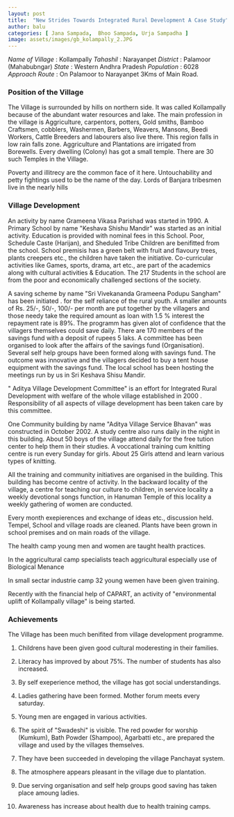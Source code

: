 ```yaml
---
layout: post
title:  "New Strides Towards Integrated Rural Development A Case Study"
author: balu
categories: [ Jana Sampada,  Bhoo Sampada, Urja Sampadha ]
image: assets/images/gb_kolampally_2.JPG
---
```


*Name of Village* : Kollampally
*Tahashil* : Narayanpet
*District* : Palamoor (Mahabubngar)
*State* : Western Andhra Pradesh
*Population* : 6028
*Approach Route* : On Palamoor to Narayanpet 3Kms of Main Road.


### Position of the Village

The Village is surrounded by hills on northern side. It was called Kollampally because of the abundant water resources and lake. The main profession in the village is Aggriculture, carpentors, potters, Gold smiths, Bamboo Craftsmen, cobblers, Washermen, Barbers, Weavers, Mansons, Beedi Workers, Cattle Breeders and labourers also live there. This region falls in low rain falls zone. Aggriculture and Plantations are irrigated from Borewells. Every dwelling (Colony) has got a small temple. There are 30 such Temples in the Village.

Poverty and illitrecy are the common face of it here. Untouchability and petty fightings used to be the name of the day. Lords of Banjara tribesmen live in the nearly hills

### Village Development

An activity by name Grameena Vikasa Parishad was started in 1990. A Primary School by name "Keshava Shishu Mandir" was started as an initial activity. Education is provided with nominal fees in this School. Poor, Schedule Caste (Harijan), and Sheduled Tribe Children are benifitted from the school. School premisis has a green belt with fruit and flavoury trees, plants creepers etc., the children have taken the initiative. Co-curricular activities like Games, sports, drama, art etc., are part of the academics along with cultural activities & Education. The 217 Students in the school are from the poor and economically challenged sections of the society.


A saving scheme by name "Sri Vivekananda Grameena Podupu Sangham" has been initiated . for the self reliance of the rural youth. A smaller amounts of Rs. 25/-, 50/-, 100/- per month are put together by the villagers and those needy take the required amount as loan with 1.5 % interest the repayment rate is 89%. The programm has given alot of confidence that the villagers themselves could save daily. There are 170 members of the savings fund with a deposit of rupees 5 laks. A committee has been organised to look after the affairs of the savings fund (Organisation). Several self help groups have been formed along with savings fund. The outcome was innovative and the villagers decided to buy a tent house equipment with the savings fund. The local school has been hosting the meetings run by us in Sri Keshava Shisu Mandir.


" Aditya Village Development Committee" is an effort for Integrated Rural Development with welfare of the whole village established in 2000 . Responsibility of all aspects of village development has been taken care by this committee.


One Community building by name "Aditya Village Service Bhavan" was constructed in October 2002. A study centre also runs daily in the night in this building. About 50 boys of the village attend daily for the free tution center to help them in their studies. A voccational training cum knitting centre is run every Sunday for girls. About 25 Girls attend and learn various types of knitting.


All the training and community initiatives are organised in the building. This building has become centre of activity. In the backward locality of the village, a centre for teaching our culture to children, in service locality a weekly devotional songs function, in Hanuman Temple of this locality a weekly gathering of women are conducted.


Every month exepierences and exchange of ideas etc., discussion held. Tempel, School and village roads are cleaned. Plants have been grown in school premises and on main roads of the village.


The health camp young men and women are taught health practices.


In the aggricultural camp specialists teach aggricultural especially use of Biological Menance


In small sectar industrie camp 32 young wemen have been given training.


Recently with the financial help of CAPART, an activity of "environmental uplift of Kollampally village" is being started.

### Achievements

The Village has been much benifited from village development programme.

1. Childrens have been given good cultural moderesting in their families.

2. Literacy has improved by about 75%. The number of students has also increased.

3. By self exeperience method, the village has got social understandings.

4. Ladies gathering have been formed. Mother forum meets every saturday.

5. Young men are engaged in various activities.

6. The spirit of "Swadeshi" is visible. The red powder for worship (Kumkum), Bath Powder (Shampoo), Agarbatti etc., are prepared the village and used by the villages themselves.

7. They have been succeeded in developing the village Panchayat system.

8. The atmosphere appears pleasant in the village due to plantation.

9. Due serving organisation and self help groups good saving has taken place amoung ladies.

10. Awareness has increase about health due to health training camps.
